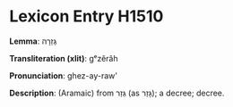 # Lexicon Entry H1510

**Lemma**: גְּזֵרָה

**Transliteration (xlit)**: gᵉzêrâh

**Pronunciation**: ghez-ay-raw'

**Description**:
(Aramaic) from גְּזַר (as גָּזַר); a decree; decree.
